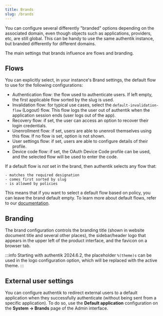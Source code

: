 ```yaml
---
title: Brands
slug: /brands
---
```


You can configure several differently "branded" options depending on the associated domain, even though objects such as applications, providers, etc, are still global. This can be handy to use the same authentik instance, but branded differently for different domains.

The main settings that brands influence are flows and branding.

## Flows

You can explicitly select, in your instance's Brand settings, the default flow to use for the following configurations:

-   Authentication flow: the flow used to authenticate users. If left empty, the first applicable flow sorted by the slug is used.
-   Invalidation flow: for typical use cases, select the `default-invalidation-flow` (Logout) flow. This flow logs the user out of authentik when the application session ends (user logs out of the app).
-   Recovery flow: if set, the user can access an option to recover their login credentials.
-   Unenrollment flow: if set, users are able to unenroll themselves using this flow. If no flow is set, option is not shown.
-   User settings flow: if set, users are able to configure details of their profile.
-   Device code flow: if set, the OAuth Device Code profile can be used, and the selected flow will be used to enter the code.

If a default flow is _not_ set in the brand, then authentik selects any flow that:

    - matches the required designation
    - comes first sorted by slug
    - is allowed by policies

This means that if you want to select a default flow based on policy, you can leave the brand default empty. To learn more about default flows, refer to our [documentation](../add-secure-apps/flows-stages/flow/examples/default_flows.md).

## Branding

The brand configuration controls the branding title (shown in website document title and several other places), the sidebar/header logo that appears in the upper left of the product interface, and the favicon on a browser tab.

:::info
Starting with authentik 2024.6.2, the placeholder `%(theme)s` can be used in the logo configuration option, which will be replaced with the active theme.
:::

## External user settings

You can configure authentik to redirect external users to a default application when they successfully authenticate (without being sent from a specific application). To do so, use the **Default application** configuration on the **System -> Brands** page of the Admin interface.
